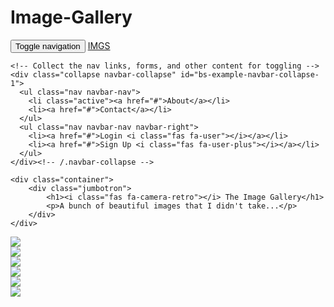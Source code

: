 # Image-Gallery
<!DOCTYPE html>
<html>
<head>
	<title>Image Gallery</title>
	<link rel="stylesheet" href="https://maxcdn.bootstrapcdn.com/bootstrap/3.3.7/css/bootstrap.min.css" integrity="sha384-BVYiiSIFeK1dGmJRAkycuHAHRg32OmUcww7on3RYdg4Va+PmSTsz/K68vbdEjh4u" crossorigin="anonymous">
	<link rel="stylesheet" href="https://use.fontawesome.com/releases/v5.5.0/css/all.css" integrity="sha384-B4dIYHKNBt8Bc12p+WXckhzcICo0wtJAoU8YZTY5qE0Id1GSseTk6S+L3BlXeVIU" crossorigin="anonymous">
	<link href="https://fonts.googleapis.com/css?family=KoHo:400,700" rel="stylesheet">
	<link rel="stylesheet" type="text/css" href="IMGS.css">
</head>
<body>

<!--NAVBAR-->

<nav class="navbar navbar-inverse">
  <div class="container">
    <!-- Brand and toggle get grouped for better mobile display -->
    <div class="navbar-header">
      <button type="button" class="navbar-toggle collapsed" data-toggle="collapse" data-target="#bs-example-navbar-collapse-1" aria-expanded="false">
        <span class="sr-only">Toggle navigation</span>
        <span class="icon-bar"></span>
        <span class="icon-bar"></span>
        <span class="icon-bar"></span>
      </button>
      <a class="navbar-brand" href="#"><i class="fas fa-camera-retro"></i> IMGS</a>
    </div>

    <!-- Collect the nav links, forms, and other content for toggling -->
    <div class="collapse navbar-collapse" id="bs-example-navbar-collapse-1">
      <ul class="nav navbar-nav">
        <li class="active"><a href="#">About</a></li>
        <li><a href="#">Contact</a></li>
      </ul>
      <ul class="nav navbar-nav navbar-right">
        <li><a href="#">Login <i class="fas fa-user"></i></a></li>
        <li><a href="#">Sign Up <i class="fas fa-user-plus"></i></a></li>
      </ul>
    </div><!-- /.navbar-collapse -->
  </div><!-- /.container-fluid -->
</nav>

<!--JUMBOTRON-->

	<div class="container">
		<div class="jumbotron">
			<h1><i class="fas fa-camera-retro"></i> The Image Gallery</h1>	
			<p>A bunch of beautiful images that I didn't take...</p>
		</div>
	</div>

<!--IMAGES-->
<div class="container">
	<div class="row">
		<div class="col-sm-4"><img src="https://images.unsplash.com/photo-1528224564567-1611757a2909?ixlib=rb-0.3.5&ixid=eyJhcHBfaWQiOjEyMDd9&s=aadbdd8f25f97763cf41012eafa4d76e&auto=format&fit=crop&w=684&q=80" class="img-rounded image1"></div>
		<div class="col-sm-4"><img src="https://images.unsplash.com/photo-1502124448981-823ba9f8ac92?ixlib=rb-0.3.5&ixid=eyJhcHBfaWQiOjEyMDd9&s=4e636d0b56e1922bdfe614b32616d6ec&auto=format&fit=crop&w=334&q=80" class="img-rounded image1"></div>
		<div class="col-sm-4"><img src="https://images.unsplash.com/photo-1518834107812-67b0b7c58434?ixlib=rb-0.3.5&ixid=eyJhcHBfaWQiOjEyMDd9&s=208bfc67ee34b1e0b3ed449c9ad2af3d&auto=format&fit=crop&w=375&q=80" class="img-rounded image1"></div>
		<div class="col-sm-4"><img src="https://images.unsplash.com/photo-1483931430372-226f194be3a5?ixlib=rb-0.3.5&ixid=eyJhcHBfaWQiOjEyMDd9&s=19f1d6c690b57fd731a62112d9065760&auto=format&fit=crop&w=1050&q=80" class="img-rounded image1" class="image-imagel"></div>
		<div class="col-sm-4"><img src="https://images.unsplash.com/photo-1438116356317-4a94d22e3f15?ixlib=rb-0.3.5&ixid=eyJhcHBfaWQiOjEyMDd9&s=1caeda037bedd92d0259a9fb52c031a3&auto=format&fit=crop&w=1050&q=80" class="img-rounded image1"></div>
		<div class="col-sm-4"><img src="https://images.unsplash.com/photo-1495926048989-432065eaae46?ixlib=rb-0.3.5&s=be00a59c097501299ecd536fe70d6ef8&auto=format&fit=crop&w=975&q=80" class="img-rounded image1"></div>
	</div> 
</div>

<!--JAVA and JQUERY Script-->

<script src="https://code.jquery.com/jquery-3.3.1.js"
  integrity="sha256-2Kok7MbOyxpgUVvAk/HJ2jigOSYS2auK4Pfzbm7uH60="
  crossorigin="anonymous"></script>
<script src="https://maxcdn.bootstrapcdn.com/bootstrap/3.3.7/js/bootstrap.min.js" integrity="sha384-Tc5IQib027qvyjSMfHjOMaLkfuWVxZxUPnCJA7l2mCWNIpG9mGCD8wGNIcPD7Txa" crossorigin="anonymous"></script>
</body>
</html>
